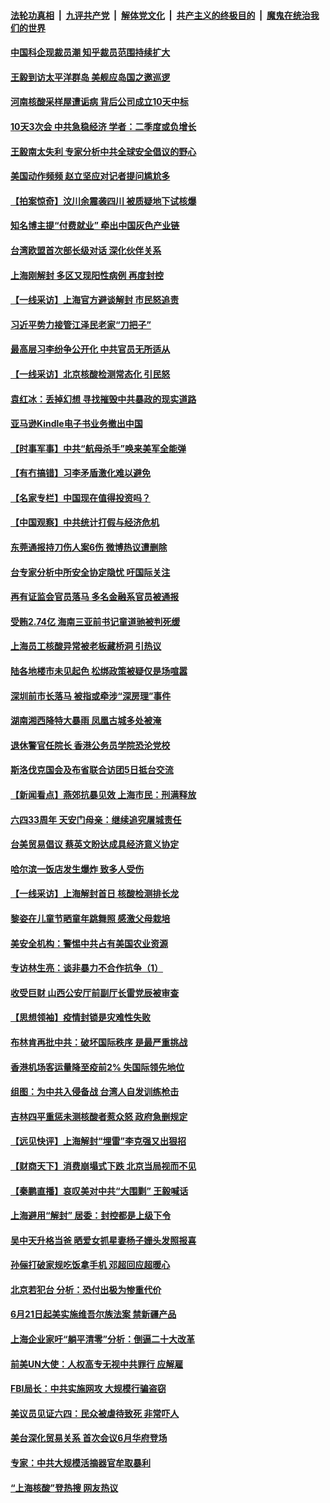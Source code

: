 ####  [法轮功真相](../../../../basic/blob/master/README.md?t=06030701) &nbsp;|&nbsp; [九评共产党](../../../../9ping.md/blob/master/README.md?t=06030701) &nbsp;|&nbsp; [解体党文化](../../../../jtdwh.md/blob/master/README.md?t=06030701)  &nbsp;|&nbsp; [共产主义的终极目的](../../../../gczydzjmd.md/blob/master/README.md?t=06030701) &nbsp;|&nbsp; [魔鬼在统治我们的世界](../../../../mgztzwmdsj.md/blob/master/README.md?t=06030701) 

#### [中国科企现裁员潮 知乎裁员范围持续扩大](../pages/nsc413/n13751239.md?t=06030701) 

#### [王毅到访太平洋群岛 美舰应岛国之邀巡逻](../pages/nsc413/n13751112.md?t=06030701) 

#### [河南核酸采样屋遭诟病 背后公司成立10天中标](../pages/nsc413/n13751197.md?t=06030701) 

#### [10天3次会 中共急稳经济 学者：二季度或负增长](../pages/nsc413/n13751171.md?t=06030701) 

#### [王毅南太失利 专家分析中共全球安全倡议的野心](../pages/nsc413/n13751115.md?t=06030701) 

#### [美国动作频频 赵立坚应对记者提问尴尬多](../pages/nsc413/n13751169.md?t=06030701) 

#### [【拍案惊奇】汶川余震袭四川 被质疑地下试核爆](../pages/nsc413/n13751002.md?t=06030701) 

#### [知名博主提“付费就业” 牵出中国灰色产业链](../pages/nsc413/n13750980.md?t=06030701) 

#### [台湾欧盟首次部长级对话 深化伙伴关系](../pages/nsc413/n13751071.md?t=06030701) 

#### [上海刚解封 多区又现阳性病例 再度封控](../pages/nsc413/n13751075.md?t=06030701) 

#### [【一线采访】上海官方避谈解封 市民怒追责](../pages/nsc413/n13751043.md?t=06030701) 

#### [习近平势力接管江泽民老家“刀把子”](../pages/nsc413/n13751076.md?t=06030701) 

#### [最高层习李纷争公开化 中共官员无所适从](../pages/nsc413/n13751052.md?t=06030701) 

#### [【一线采访】北京核酸检测常态化 引民怒](../pages/nsc413/n13751021.md?t=06030701) 

#### [袁红冰：丢掉幻想 寻找摧毁中共暴政的现实道路](../pages/nsc413/n13751001.md?t=06030701) 

#### [亚马逊Kindle电子书业务撤出中国](../pages/nsc413/n13750981.md?t=06030701) 

#### [【时事军事】中共“航母杀手”唤来美军全能弹](../pages/nsc413/n13750425.md?t=06030701) 

#### [【有冇搞错】习李矛盾激化难以避免](../pages/nsc413/n13750461.md?t=06030701) 

#### [【名家专栏】中国现在值得投资吗？](../pages/nsc413/n13750210.md?t=06030701) 

#### [【中国观察】中共统计打假与经济危机](../pages/nsc413/n13750644.md?t=06030701) 

#### [东莞通报持刀伤人案6伤 微博热议遭删除](../pages/nsc413/n13750925.md?t=06030701) 

#### [台专家分析中所安全协定隐忧 吁国际关注](../pages/nsc413/n13750685.md?t=06030701) 

#### [再有证监会官员落马 多名金融系官员被通报](../pages/nsc413/n13750902.md?t=06030701) 

#### [受贿2.74亿 海南三亚前书记童道驰被判死缓](../pages/nsc413/n13750880.md?t=06030701) 

#### [上海员工核酸异常被老板藏桥洞 引热议](../pages/nsc413/n13750893.md?t=06030701) 

#### [陆各地楼市未见起色 松绑政策被疑仅是场喧嚣](../pages/nsc413/n13750720.md?t=06030701) 

#### [深圳前市长落马 被指或牵涉“深房理”事件](../pages/nsc413/n13750786.md?t=06030701) 

#### [湖南湘西降特大暴雨 凤凰古城多处被淹](../pages/nsc413/n13750772.md?t=06030701) 

#### [退休警官任院长 香港公务员学院恐沦党校](../pages/nsc413/n13750737.md?t=06030701) 

#### [斯洛伐克国会及布省联合访团5日抵台交流](../pages/nsc413/n13750694.md?t=06030701) 

#### [【新闻看点】燕郊抗暴见效 上海市民：刑满释放](../pages/nsc413/n13750246.md?t=06030701) 

#### [六四33周年 天安门母亲：继续追究屠城责任](../pages/nsc413/n13750546.md?t=06030701) 

#### [台美贸易倡议 蔡英文盼达成具经济意义协定](../pages/nsc413/n13750626.md?t=06030701) 

#### [哈尔滨一饭店发生爆炸 致多人受伤](../pages/nsc413/n13750669.md?t=06030701) 

#### [【一线采访】上海解封首日 核酸检测排长龙](../pages/nsc413/n13750566.md?t=06030701) 


#### [黎姿在儿童节晒童年跳舞照 感激父母栽培](../pages/nsc413/n13750476.md?t=06030701) 

#### [美安全机构：警惕中共占有美国农业资源](../pages/nsc413/n13750598.md?t=06030701) 

#### [专访林生亮：谈非暴力不合作抗争（1）](../pages/nsc413/n13750497.md?t=06030701) 

#### [收受巨财 山西公安厅前副厅长雷党辰被审查](../pages/nsc413/n13750583.md?t=06030701) 

#### [【思想领袖】疫情封锁是灾难性失败](../pages/nsc413/n13717832.md?t=06030701) 

#### [布林肯再批中共：破坏国际秩序 是最严重挑战](../pages/nsc413/n13750512.md?t=06030701) 

#### [香港机场客运量降至疫前2% 失国际领先地位](../pages/nsc413/n13750573.md?t=06030701) 

#### [组图：为中共入侵备战 台湾人自发训练枪击](../pages/nsc413/n13750418.md?t=06030701) 

#### [吉林四平重惩未测核酸者惹众怒 政府急删规定](../pages/nsc413/n13750501.md?t=06030701) 

#### [【远见快评】上海解封“埋雷”李克强又出狠招](../pages/nsc413/n13750483.md?t=06030701) 

#### [【财商天下】消费崩塌式下跌 北京当局视而不见](../pages/nsc413/n13750403.md?t=06030701) 

#### [【秦鹏直播】哀叹美对中共“大围剿” 王毅喊话](../pages/nsc413/n13750478.md?t=06030701) 

#### [上海避用“解封” 居委：封控都是上级下令](../pages/nsc413/n13750411.md?t=06030701) 

#### [吴中天升格当爸 晒爱女抓星妻杨子姗头发照报喜](../pages/nsc413/n13750447.md?t=06030701) 

#### [孙俪打破家规吃饭拿手机 邓超回应超暖心](../pages/nsc413/n13750412.md?t=06030701) 

#### [北京若犯台 分析：恐付出极为惨重代价](../pages/nsc413/n13750116.md?t=06030701) 

#### [6月21日起美实施维吾尔族法案 禁新疆产品](../pages/nsc413/n13750423.md?t=06030701) 

#### [上海企业家吁“躺平清零”分析：倒逼二十大改革](../pages/nsc413/n13750409.md?t=06030701) 

#### [前美UN大使：人权高专无视中共罪行 应解雇](../pages/nsc413/n13750132.md?t=06030701) 

#### [FBI局长：中共实施网攻 大规模行骗盗窃](../pages/nsc413/n13750396.md?t=06030701) 

#### [美议员见证六四：民众被虐待致死 非常吓人](../pages/nsc413/n13750329.md?t=06030701) 

#### [美台深化贸易关系 首次会议6月华府登场](../pages/nsc413/n13750203.md?t=06030701) 

#### [专家：中共大规模活摘器官牟取暴利](../pages/nsc413/n13750389.md?t=06030701) 

#### [“上海核酸”登热搜 网友热议](../pages/nsc413/n13750250.md?t=06030701) 

